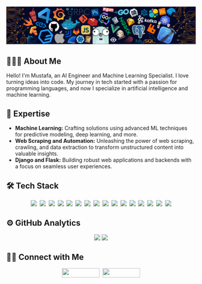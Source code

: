 ![](assets/header.png)

## 👨🏻‍💻 About Me

Hello! I'm Mustafa, an AI Engineer and Machine Learning Specialist. I love turning ideas into code. My journey in tech started with a passion for programming languages, and now I specialize in artificial intelligence and machine learning.

## 🤖 Expertise

*   **Machine Learning:** Crafting solutions using advanced ML techniques for predictive modeling, deep learning, and more.
*   **Web Scraping and Automation:** Unleashing the power of web scraping, crawling, and data extraction to transform unstructured content into valuable insights.
*   **Django and Flask:** Building robust web applications and backends with a focus on seamless user experiences.

## 🛠 Tech Stack

<p align="center">
  <img width="40px" src="https://cdn.jsdelivr.net/gh/devicons/devicon/icons/python/python-original.svg">&nbsp;
  <img width="40px" src="https://cdn.jsdelivr.net/gh/devicons/devicon/icons/javascript/javascript-original.svg">&nbsp;
  <img width="40px" src="https://cdn.jsdelivr.net/gh/devicons/devicon/icons/cplusplus/cplusplus-original.svg">&nbsp;
  <img width="40px" src="https://cdn.jsdelivr.net/gh/devicons/devicon/icons/tensorflow/tensorflow-original.svg">&nbsp;
  <img width="40px" src="https://cdn.jsdelivr.net/gh/devicons/devicon/icons/pytorch/pytorch-original.svg">&nbsp;
  <img width="40px" src="https://cdn.jsdelivr.net/gh/devicons/devicon/icons/numpy/numpy-original.svg">&nbsp;
  <img width="40px" src="https://cdn.jsdelivr.net/gh/devicons/devicon/icons/pandas/pandas-original.svg">&nbsp;
  <img width="40px" src="https://cdn.jsdelivr.net/gh/devicons/devicon/icons/django/django-plain.svg">&nbsp;
  <img width="40px" src="https://cdn.jsdelivr.net/gh/devicons/devicon/icons/flask/flask-original.svg">&nbsp;
  <img width="40px" src="https://cdn.jsdelivr.net/gh/devicons/devicon/icons/opencv/opencv-original.svg">&nbsp;
  <img width="40px" src="https://cdn.jsdelivr.net/gh/devicons/devicon/icons/selenium/selenium-original.svg">&nbsp;
  <img width="40px" src="https://cdn.jsdelivr.net/gh/devicons/devicon/icons/git/git-original.svg">&nbsp;
  <img width="40px" src="https://cdn.jsdelivr.net/gh/devicons/devicon/icons/linux/linux-original.svg">&nbsp;
  <img width="40px" src="https://cdn.jsdelivr.net/gh/devicons/devicon/icons/docker/docker-original-wordmark.svg">&nbsp;
  <img width="40px" src="https://cdn.jsdelivr.net/gh/devicons/devicon/icons/amazonwebservices/amazonwebservices-original.svg">&nbsp;
  <img width="40px" src="https://cdn.jsdelivr.net/gh/devicons/devicon/icons/digitalocean/digitalocean-original.svg">
</p>

## ⚙️ GitHub Analytics

<p align="center">
  <img height="125em" src="https://github-readme-stats-eight-theta.vercel.app/api?username=henalon0&show_icons=true&theme=algolia&include_all_commits=true&count_private=true"/>
  <img height="125em" src="https://github-readme-stats-eight-theta.vercel.app/api/top-langs/?username=henalon0&layout=compact&langs_count=8&theme=algolia"/>
</p>

## 🤝🏻 Connect with Me

<p align="center">
  <a href="https://www.linkedin.com/in/mustafakel/"><img width="100px" height="25px" src="https://img.shields.io/badge/Mustafa_Kel-0077B5?logo=linkedin"/></a>&nbsp;
  <a href="https://www.upwork.com/freelancers/mustafakel"><img width="100px" height="25px" src="https://img.shields.io/badge/Mustafa_Kel-4fab4a?logo=upwork&logoColor=white"/></a>
</p>
